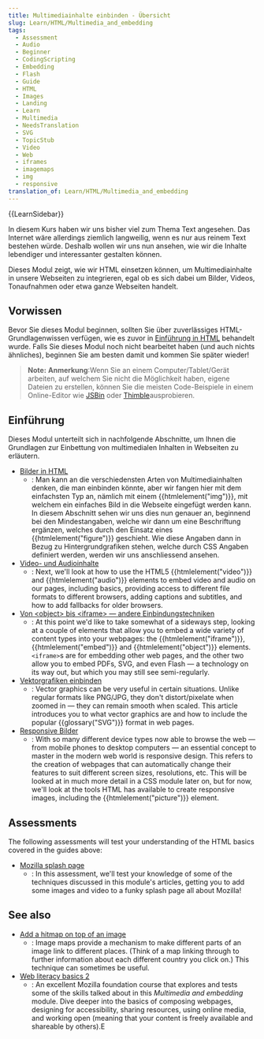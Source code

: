 ```yaml
---
title: Multimediainhalte einbinden - Übersicht
slug: Learn/HTML/Multimedia_and_embedding
tags:
  - Assessment
  - Audio
  - Beginner
  - CodingScripting
  - Embedding
  - Flash
  - Guide
  - HTML
  - Images
  - Landing
  - Learn
  - Multimedia
  - NeedsTranslation
  - SVG
  - TopicStub
  - Video
  - Web
  - iframes
  - imagemaps
  - img
  - responsive
translation_of: Learn/HTML/Multimedia_and_embedding
---
```

{{LearnSidebar}}

In diesem Kurs haben wir uns bisher viel zum Thema Text angesehen. Das Internet wäre allerdings ziemlich langweilig, wenn es nur aus reinem Text bestehen würde. Deshalb wollen wir uns nun ansehen, wie wir die Inhalte lebendiger und interessanter gestalten können.

Dieses Modul zeigt, wie wir HTML einsetzen können, um Multimediainhalte in unsere Webseiten zu integrieren, egal ob es sich dabei um Bilder, Videos, Tonaufnahmen oder etwa ganze Webseiten handelt.

## Vorwissen

Bevor Sie dieses Modul beginnen, sollten Sie über zuverlässiges HTML-Grundlagenwissen verfügen, wie es zuvor in [Einführung in HTML](/de/docs/Learn/HTML/Einf%C3%BChrung_in_HTML) behandelt wurde. Falls Sie dieses Modul noch nicht bearbeitet haben (und auch nichts ähnliches), beginnen Sie am besten damit und kommen Sie später wieder!

> **Note:** **Anmerkung**:Wenn Sie an einem Computer/Tablet/Gerät arbeiten, auf welchem Sie nicht die Möglichkeit haben, eigene Dateien zu erstellen, können Sie die meisten Code-Beispiele in einem Online-Editor wie [JSBin](http://jsbin.com/) oder [Thimble](https://thimble.mozilla.org/)ausprobieren.

## Einführung

Dieses Modul unterteilt sich in nachfolgende Abschnitte, um Ihnen die Grundlagen zur Einbettung von multimedialen Inhalten in Webseiten zu erläutern.

- [Bilder in HTML](/de/docs/Learn/HTML/Multimedia_and_embedding/Images_in_HTML)
  - : Man kann an die verschiedensten Arten von Multimediainhalten denken, die man einbinden könnte, aber wir fangen hier mit dem einfachsten Typ an, nämlich mit einem {{htmlelement("img")}}, mit welchem ein einfaches Bild in die Webseite eingefügt werden kann. In diesem Abschnitt sehen wir uns dies nun genauer an, beginnend bei den Mindestangaben, welche wir dann um eine Beschriftung ergänzen, welches durch den Einsatz eines {{htmlelement("figure")}} geschieht. Wie diese Angaben dann in Bezug zu Hintergrundgrafiken stehen, welche durch CSS Angaben definiert werden, werden wir uns anschliessend ansehen.
- [Video- und Audioinhalte](/de/docs/Learn/HTML/Multimedia_and_embedding/Video_and_audio_content)
  - : Next, we'll look at how to use the HTML5 {{htmlelement("video")}} and {{htmlelement("audio")}} elements to embed video and audio on our pages, including basics, providing access to different file formats to different browsers, adding captions and subtitles, and how to add fallbacks for older browsers.
- [Von \<object> bis \<iframe> — andere Einbindungstechniken](/de/docs/Learn/HTML/Multimedia_and_embedding/Other_embedding_technologies)
  - : At this point we'd like to take somewhat of a sideways step, looking at a couple of elements that allow you to embed a wide variety of content types into your webpages: the {{htmlelement("iframe")}}, {{htmlelement("embed")}} and {{htmlelement("object")}} elements. `<iframe>`s are for embedding other web pages, and the other two allow you to embed PDFs, SVG, and even Flash — a technology on its way out, but which you may still see semi-regularly.
- [Vektorgrafiken einbinden](/de/docs/Learn/HTML/Multimedia_and_embedding/Adding_vector_graphics_to_the_Web)
  - : Vector graphics can be very useful in certain situations. Unlike regular formats like PNG/JPG, they don't distort/pixelate when zoomed in — they can remain smooth when scaled. This article introduces you to what vector graphics are and how to include the popular {{glossary("SVG")}} format in web pages.
- [Responsive Bilder](/de/docs/Learn/HTML/Multimedia_and_embedding/Responsive_images)
  - : With so many different device types now able to browse the web — from mobile phones to desktop computers — an essential concept to master in the modern web world is responsive design. This refers to the creation of webpages that can automatically change their features to suit different screen sizes, resolutions, etc. This will be looked at in much more detail in a CSS module later on, but for now, we'll look at the tools HTML has available to create responsive images, including the {{htmlelement("picture")}} element.

## Assessments

The following assessments will test your understanding of the HTML basics covered in the guides above:

- [Mozilla splash page](/de/docs/Learn/HTML/Multimedia_and_embedding/Mozilla_splash_page)
  - : In this assessment, we'll test your knowledge of some of the techniques discussed in this module's articles, getting you to add some images and video to a funky splash page all about Mozilla!

## See also

- [Add a hitmap on top of an image](/de/docs/Learn/HTML/Howto/Add_a_hit_map_on_top_of_an_image)
  - : Image maps provide a mechanism to make different parts of an image link to different places. (Think of a map linking through to further information about each different country you click on.) This technique can sometimes be useful.
- [Web literacy basics 2](https://teach.mozilla.org/activities/web-lit-basics-two/)
  - : An excellent Mozilla foundation course that explores and tests some of the skills talked about in this _Multimedia and embedding_ module. Dive deeper into the basics of composing webpages, designing for accessibility, sharing resources, using online media, and working open (meaning that your content is freely available and shareable by others).E
